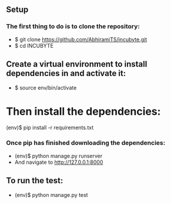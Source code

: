 
## Setup
### The first thing to do is to clone the repository:

 * $ git clone https://github.com/AbhiramiTS/incubyte.git
 * $ cd INCUBYTE

## Create a virtual environment to install dependencies in and activate it:
 * $ source env/bin/activate

# Then install the dependencies:
(env)$ pip install -r requirements.txt

### Once pip has finished downloading the dependencies:
 * (env)$ python manage.py runserver
 * And navigate to http://127.0.0.1:8000

## To run the test:
 * (env)$ python manage.py test

